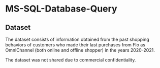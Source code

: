 # MS-SQL-Database-Query

## Dataset
The dataset consists of information obtained from the past shopping behaviors of customers who made their last purchases from Flo as OmniChannel (both online and offline shopper) in the years 2020-2021.

The dataset was not shared due to commercial confidentiality.

